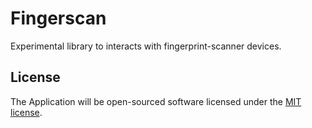 # Fingerscan

Experimental library to interacts with fingerprint-scanner devices.

## License

The Application will be open-sourced software licensed under the [MIT license](https://opensource.org/licenses/MIT).